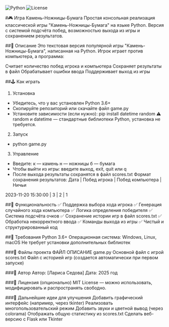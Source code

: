 ![Python](https://img.shields.io/badge/Python-3.7+-green.svg)
![License](https://img.shields.io/badge/License-MIT-orange.svg)

#🎮 Игра Камень-Ножницы-Бумага
Простая консольная реализация классической игры "Камень-Ножницы-Бумага" на языке Python.
Версия с системой подсчёта побед, возможностью выхода из игры и сохранением результатов.

##📄 Описание
Это текстовая версия популярной игры "Камень-Ножницы-Бумага", написанная на Python.
Игрок играет против компьютера, а программа:

Считает количество побед игрока и компьютера
Сохраняет результаты в файл
Обрабатывает ошибки ввода
Поддерживает выход из игры

##🕹 Как играть
1. Установка
- Убедитесь, что у вас установлен Python 3.6+
- Скопируйте репозиторий или скачайте файл game.py
- Установите зависимости (если нужно):
pip install datetime random
⚠️ random и datetime — стандартные библиотеки Python, установка не требуется. 

2. Запуск
- python game.py

3. Управление
- Введите:
к — камень
н — ножницы
б — бумага
- Чтобы выйти из игры: введите выход, exit, quit или q
- После выхода результаты сохранятся в файл scores.txt
Формат сохранения результатов:
Дата                    | Побед игрока | Побед компьютера  | Ничьи

2023-11-20 15:30:00     | 3            | 2                 | 1

##🧠 Функциональность
✅ Поддержка выбора хода игрока
✅ Генерация случайного хода компьютера
✅ Логика определения победителя
✅ Система подсчёта очков
✅ Сохранение истории игр в файл scores.txt
✅ Обработка некорректного ввода
✅ Команды выхода из игры
✅ Чистый и структурированный код

##🧰 Требования
Python 3.6+
Операционная система: Windows, Linux, macOS
Не требует установки дополнительных библиотек

###📁 Файлы проекта
ФАЙЛ           ОПИСАНИЕ
game.py        Основной файл с игрой
scores.txt     Файл с историей игр (создается автоматически при первом запуске)

###🤝 Автор
Автор: [Лариса Седова]
Дата: 2025 год

###📌 Лицензия (опционально)
MIT License — можно использовать, модифицировать и распространять свободно.

###📌 Дальнейшие идеи для улучшения
Добавить графический интерфейс (например, через tkinter)
Реализовать многопользовательский режим
Добавить звуки и цветной вывод (через colorama)
Отображать общую статистику из scores.txt
Сделать веб-версию с Flask или Tkinter
